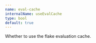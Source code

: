 ```yaml
---
name: eval-cache
internalName: useEvalCache
type: bool
default: true
---
```

Whether to use the flake evaluation cache.
